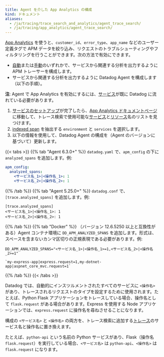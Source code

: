 ```yaml
---
title: Agent を介した App Analytics の構成
kind: ドキュメント
aliases:
  - /ja/tracing/trace_search_and_analytics/agent_trace_search/
  - /ja/tracing/app_analytics/agent_trace_search/
---
```

[App Analytics][1] を使うと、`customer_id`、`error_type`、`app_name` などのユーザー定義タグで APM データを絞り込み、リクエストのトラブルシューティングやフィルタリングを行うことができます。次の方法で有効にできます。

* [自動][2]または[手動][3]のいずれかで、サービスから関連する分析を出力するように APM トレーサーを構成します。
* サービスから関連する分析を出力するように Datadog Agent を構成します（以下の手順）。

**注**: Agent で App Analytics を有効にするには、[サービス][1]が既に Datadog に流れている必要があります。

1. [サービスのセットアップ][4]が完了したら、[App Analytics ドキュメントページ][5]に移動して、トレース検索で使用可能な[サービス][6]と[リソース][7]名のリストを見つけます。
3. [indexed span][8] を抽出する `environment` と `services` を選択します。
2. 以下の情報を使用して、Datadog Agent の構成を（Agent のバージョンに基づいて）更新します。

{{< tabs >}}
{{% tab "Agent 6.3.0+" %}}
`datadog.yaml` で、`apm_config` の下に `analyzed_spans` を追加します。例:

```yaml
apm_config:
  analyzed_spans:
    <サービス名_1>|<操作名_1>: 1
    <サービス名_2>|<操作名_2>: 1
```

{{% /tab %}}
{{% tab "Agent 5.25.0+" %}}
`datadog.conf` で、`[trace.analyzed_spans]` を追加します。例:

```text
[trace.analyzed_spans]
<サービス名_1>|<操作名_1>: 1
<サービス名_2>|<操作名_2>: 1
```

{{% /tab %}}
{{% tab "Docker" %}}
（バージョン 12.6.5250 以上と互換性がある）Agent コンテナ環境に `DD_APM_ANALYZED_SPANS` を追加します。形式は、スペースを含まないカンマ区切りの正規表現である必要があります。例:

```text
DD_APM_ANALYZED_SPANS="<サービス名_1>|<操作名_1>=1,<サービス名_2>|<操作名_2>=1"
```

```text
`my-express-app|express.request=1,my-dotnet-app|aspnet_core_mvc.request=1`
```

{{% /tab %}}
{{< /tabs >}}

Datadog では、自動的にインスツルメントされたすべてのサービスに `<操作名>` があり、トレースされるリクエストのタイプを設定するために使用されます。たとえば、Python Flask アプリケーションをトレースしている場合、操作名として `flask.request` がある場合があります。Express を使用する Node アプリケーションでは、`express.request` に操作名を尋ねさせることになります。

構成の `<サービス名>` と `<操作名>` の両方を、トレース検索に追加する[トレース][9]のサービス名と操作名に置き換えます。

たとえば、`python-api` という名前の Python サービスがあり、Flask（操作名 `flask.request`）を実行している場合、`<サービス名>` は `python-api`、`<操作名>` は `flask.request` になります。

[1]: https://app.datadoghq.com/apm/services
[2]: /ja/tracing/app_analytics/#automatic-configuration
[3]: /ja/tracing/app_analytics/#custom-instrumentation
[4]: /ja/tracing/send_traces/
[5]: https://app.datadoghq.com/apm/docs/trace-search
[6]: /ja/tracing/visualization/#services
[7]: /ja/tracing/visualization/#resources
[8]: /ja/tracing/app_analytics/search/#analysed-span
[9]: /ja/tracing/visualization/#trace

